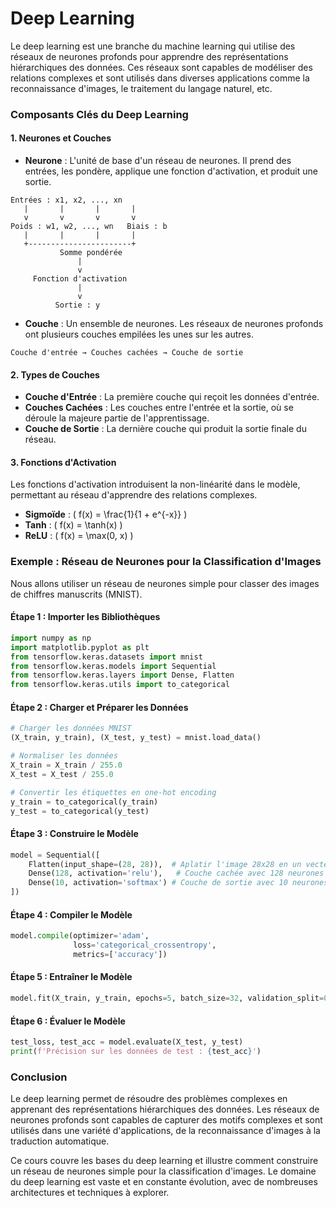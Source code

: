 # Deep Learning 

Le deep learning est une branche du machine learning qui utilise des réseaux de neurones profonds pour apprendre des représentations hiérarchiques des données. Ces réseaux sont capables de modéliser des relations complexes et sont utilisés dans diverses applications comme la reconnaissance d'images, le traitement du langage naturel, etc.

### Composants Clés du Deep Learning

#### 1. Neurones et Couches

- **Neurone** : L'unité de base d'un réseau de neurones. Il prend des entrées, les pondère, applique une fonction d'activation, et produit une sortie.

```plaintext
Entrées : x1, x2, ..., xn
   |       |       |       |
   v       v       v       v
Poids : w1, w2, ..., wn   Biais : b
   |       |       |       |
   +-----------------------+
           Somme pondérée
               |
               v
     Fonction d'activation
               |
               v
          Sortie : y
```

- **Couche** : Un ensemble de neurones. Les réseaux de neurones profonds ont plusieurs couches empilées les unes sur les autres.

```plaintext
Couche d'entrée → Couches cachées → Couche de sortie
```

#### 2. Types de Couches

- **Couche d'Entrée** : La première couche qui reçoit les données d'entrée.
- **Couches Cachées** : Les couches entre l'entrée et la sortie, où se déroule la majeure partie de l'apprentissage.
- **Couche de Sortie** : La dernière couche qui produit la sortie finale du réseau.

#### 3. Fonctions d'Activation

Les fonctions d'activation introduisent la non-linéarité dans le modèle, permettant au réseau d'apprendre des relations complexes.

- **Sigmoïde** : \( f(x) = \frac{1}{1 + e^{-x}} \)
- **Tanh** : \( f(x) = \tanh(x) \)
- **ReLU** : \( f(x) = \max(0, x) \)

### Exemple : Réseau de Neurones pour la Classification d'Images

Nous allons utiliser un réseau de neurones simple pour classer des images de chiffres manuscrits (MNIST).

#### Étape 1 : Importer les Bibliothèques

```python
import numpy as np
import matplotlib.pyplot as plt
from tensorflow.keras.datasets import mnist
from tensorflow.keras.models import Sequential
from tensorflow.keras.layers import Dense, Flatten
from tensorflow.keras.utils import to_categorical
```

#### Étape 2 : Charger et Préparer les Données

```python
# Charger les données MNIST
(X_train, y_train), (X_test, y_test) = mnist.load_data()

# Normaliser les données
X_train = X_train / 255.0
X_test = X_test / 255.0

# Convertir les étiquettes en one-hot encoding
y_train = to_categorical(y_train)
y_test = to_categorical(y_test)
```

#### Étape 3 : Construire le Modèle

```python
model = Sequential([
    Flatten(input_shape=(28, 28)),  # Aplatir l'image 28x28 en un vecteur de 784 éléments
    Dense(128, activation='relu'),   # Couche cachée avec 128 neurones et activation ReLU
    Dense(10, activation='softmax') # Couche de sortie avec 10 neurones (pour les 10 chiffres) et activation softmax
])
```

#### Étape 4 : Compiler le Modèle

```python
model.compile(optimizer='adam',
              loss='categorical_crossentropy',
              metrics=['accuracy'])
```

#### Étape 5 : Entraîner le Modèle

```python
model.fit(X_train, y_train, epochs=5, batch_size=32, validation_split=0.2)
```

#### Étape 6 : Évaluer le Modèle

```python
test_loss, test_acc = model.evaluate(X_test, y_test)
print(f'Précision sur les données de test : {test_acc}')
```

### Conclusion

Le deep learning permet de résoudre des problèmes complexes en apprenant des représentations hiérarchiques des données. Les réseaux de neurones profonds sont capables de capturer des motifs complexes et sont utilisés dans une variété d'applications, de la reconnaissance d'images à la traduction automatique.

Ce cours couvre les bases du deep learning et illustre comment construire un réseau de neurones simple pour la classification d'images. Le domaine du deep learning est vaste et en constante évolution, avec de nombreuses architectures et techniques à explorer.